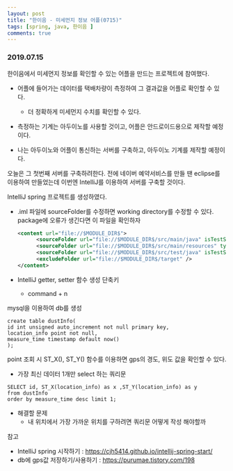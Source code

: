```yaml
---
layout: post
title: "한이음 - 미세먼지 정보 어플(0715)"
tags: [spring, java, 한이음 ]
comments: true
---
```




### 2019.07.15

한이음에서 미세먼지 정보를 확인할 수 있는 어플을 만드는 프로젝트에 참여했다.

- 어플에 들어가는 데이터를 택배차량이 측정하여 그 결과값을 어플로 확인할 수 있다. 
  - 더 정확하게 미세먼지 수치를 확인할 수 있다.

- 측정하는 기계는 아두이노를 사용할 것이고, 어플은 안드로이드용으로 제작할 예정이다.
- 나는 아두이노와 어플이 통신하는 서버를 구축하고, 아두이노 기계를 제작할 예정이다. 

오늘은 그 첫번째 서버를 구축하려한다. 전에 네이버 예약서비스를 만들 땐 eclipse를 이용하여 만들었는데 이번엔 IntelliJ를 이용하여 서버를 구축할 것이다. 

IntelliJ spring 프로젝트를 생성하였다. 

- .iml 파일에 sourceFolder를 수정하면 working directory를 수정할 수 있다. package에 오류가 생긴다면 이 파일을 확인하자

  ```xml
  <content url="file://$MODULE_DIR$">
        <sourceFolder url="file://$MODULE_DIR$/src/main/java" isTestSource="false" />
        <sourceFolder url="file://$MODULE_DIR$/src/main/resources" type="java-resource" />
        <sourceFolder url="file://$MODULE_DIR$/src/test/java" isTestSource="true" />
        <excludeFolder url="file://$MODULE_DIR$/target" />
  </content>
  ```

- IntelliJ getter, setter 함수 생성 단축키 

  - command + n 

  

mysql을 이용하여 db를 생성

```mysql
create table dustInfo(
id int unsigned auto_increment not null primary key,
location_info point not null,
measure_time timestamp default now()
);
```

point 조회 시 ST_X(), ST_Y() 함수를 이용하면 gps의 경도, 위도 값을 확인할 수 있다.



- 가장 최신 데이터 1개만 select 하는 쿼리문

``` mysql
SELECT id, ST_X(location_info) as x ,ST_Y(location_info) as y
from dustInfo
order by measure_time desc limit 1;
```



- 해결할 문제
  - 내 위치에서 가장 가까운 위치를 구하려면 쿼리문 어떻게 작성 해야할까

참고 

- IntelliJ spring 시작하기 :  <https://cjh5414.github.io/intellij-spring-start/>
- db에 gps값 저장하기/사용하기  : <https://purumae.tistory.com/198>

